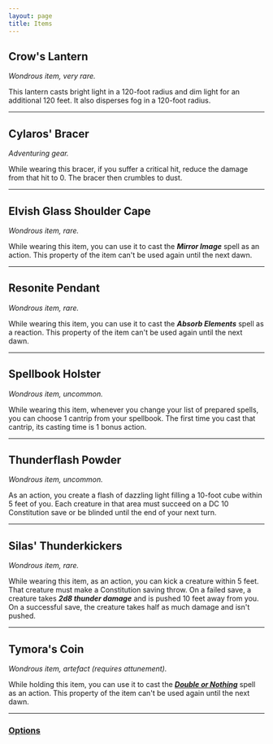 ```yaml
---
layout: page
title: Items
---
```


## **Crow's Lantern**

*Wondrous item, very rare.*

This lantern casts bright light in a 120-foot radius and dim light for an additional 120 feet. It also disperses fog in a 120-foot radius.

---

## **Cylaros' Bracer**

*Adventuring gear.*

While wearing this bracer, if you suffer a critical hit, reduce the damage from that hit to 0. The bracer then crumbles to dust.

---

## **Elvish Glass Shoulder Cape**

*Wondrous item, rare.*

While wearing this item, you can use it to cast the ***Mirror Image*** spell as an action. This property of the item can't be used again until the next dawn.

---

## **Resonite Pendant**

*Wondrous item, rare.*

While wearing this item, you can use it to cast the ***Absorb Elements*** spell as a reaction. This property of the item can't be used again until the next dawn.

---

## **Spellbook Holster**

*Wondrous item, uncommon.*

While wearing this item, whenever you change your list of prepared spells, you can choose 1 cantrip from your spellbook. The first time you cast that cantrip, its casting time is 1 bonus action.

---

## **Thunderflash Powder**

*Wondrous item, uncommon.*

As an action, you create a flash of dazzling light filling a 10-foot cube within 5 feet of you. Each creature in that area must succeed on a DC 10 Constitution save or be blinded until the end of your next turn.

---

## **Silas' Thunderkickers**

*Wondrous item, rare.*

While wearing this item, as an action, you can kick a creature within 5 feet. That creature must make a Constitution saving throw. On a failed save, a creature takes ***2d8 thunder damage*** and is pushed 10 feet away from you. On a successful save, the creature takes half as much damage and isn't pushed.

---

## **Tymora's Coin**

*Wondrous item, artefact (requires attunement).*

While holding this item, you can use it to cast the [***Double or Nothing***](spells#double-or-nothing) spell as an action. This property of the item can't be used again until the next dawn.

---

### **[Options](../../options)**

